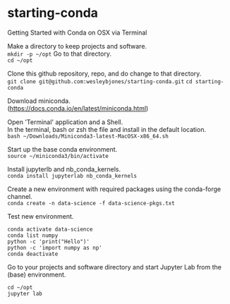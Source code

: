 # starting-conda
Getting Started with Conda on OSX via Terminal

Make a directory to keep projects and software.  
``mkdir -p ~/opt``
Go to that directory.  
``cd ~/opt``

Clone this github repository, repo, and do change to that directory.  
``git clone git@github.com:wesleybjones/starting-conda.git``
``cd starting-conda``

Download miniconda.  
(https://docs.conda.io/en/latest/miniconda.html)

Open 'Terminal' application and a Shell.  
In the terminal, bash or zsh the file and install in the default location.  
``bash ~/Downloads/Miniconda3-latest-MacOSX-x86_64.sh``

Start up the base conda environment.  
``source ~/miniconda3/bin/activate``

Install jupyterlb and nb_conda_kernels.  
``conda install jupyterlab nb_conda_kernels``

Create a new environment with required packages using the conda-forge channel.  
``conda create -n data-science -f data-science-pkgs.txt``

Test new environment.
~~~
conda activate data-science
conda list numpy
python -c 'print("Hello")'
python -c 'import numpy as np'
conda deactivate
~~~

Go to your projects and software directory and start Jupyter Lab from the (base) environment.
~~~
cd ~/opt
jupyter lab
~~~



